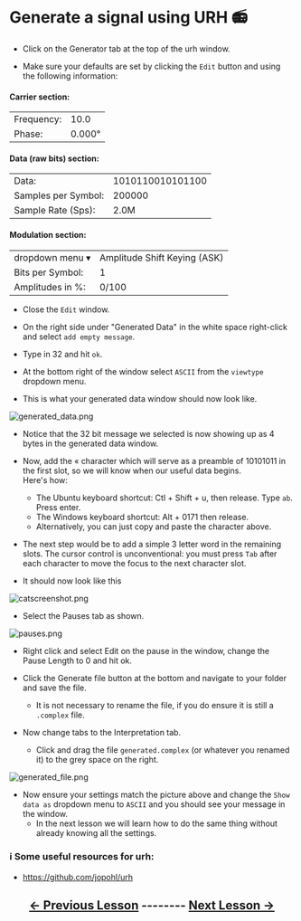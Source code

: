 # Generate a signal using URH 📻

- Click on the Generator tab at the top of the urh window.

- Make sure your defaults are set by clicking the `Edit` button and using the following information:  

#### Carrier section:  

  | | |
  |-------|-----|
  |Frequency:| 10.0|
  |Phase:| 0.000°|  

#### Data (raw bits) section:

  | | |
  |-------|-----|
  |Data:| 1010110010101100|
  |Samples per Symbol:| 200000|
  |Sample Rate (Sps):| 2.0M| 

#### Modulation section:

  | | |
  |-------|-----|
  |dropdown menu ▾|Amplitude Shift Keying (ASK)|
  |Bits per Symbol:| 1|
  |Amplitudes in %:| 0/100|

<!-- pandoc-only ### TODO TODO TODO TODO TODO  -->

- Close the `Edit` window.

- On the right side under "Generated Data" in the white space right-click and select `add empty message`.

- Type in 32 and hit `ok`.

<!-- pandoc-only ### TODO TODO TODO TODO TODO  -->

- At the bottom right of the window select `ASCII` from the `viewtype` dropdown menu.

- This is what your generated data window should now look like.

![generated_data.png](https://github.com/python-can-define-radio/sdr-course/blob/main/classroom_activities/Ch03_Analyzing_Signals_URH/Images/generated_data.png?raw=true) 

<!-- pandoc-only ### TODO TODO TODO TODO TODO  -->

- Notice that the 32 bit message we selected is now showing up as 4 bytes in the generated data window.

- Now, add the « character which will serve as a preamble of 10101011 in the first slot, so we will know when our useful data begins.  
  Here's how:
    - The Ubuntu keyboard shortcut: Ctl + Shift + u, then release. Type `ab`. Press enter.
    - The Windows keyboard shortcut: Alt + 0171 then release.
    - Alternatively, you can just copy and paste the character above.
 
- The next step would be to add a simple 3 letter word in the remaining slots. The cursor control is unconventional: you must press `Tab` after each character to move the focus to the next character slot.

<!-- pandoc-only ### TODO TODO TODO TODO TODO  -->

- It should now look like this

![catscreenshot.png](https://github.com/python-can-define-radio/sdr-course/blob/main/classroom_activities/Ch03_Analyzing_Signals_URH/Images/catscreenshot.png?raw=true) 

- Select the Pauses tab as shown.

![pauses.png](https://github.com/python-can-define-radio/sdr-course/blob/main/classroom_activities/Ch03_Analyzing_Signals_URH/Images/pauses.png?raw=true) 

- Right click and select Edit on the pause in the window, change the Pause Length to 0 and hit ok.

- Click the Generate file button at the bottom and navigate to your folder and save the file.
    - It is not necessary to rename the file, if you do ensure it is still a `.complex` file.

- Now change tabs to the Interpretation tab.
    - Click and drag the file `generated.complex` (or whatever you renamed it) to the grey space on the right.
 
![generated_file.png](https://github.com/python-can-define-radio/sdr-course/blob/main/classroom_activities/Ch03_Analyzing_Signals_URH/Images/generated_file.png?raw=true) 

- Now ensure your settings match the picture above and change the  `Show data as` dropdown menu to `ASCII` and you should see your message in the window.
    - In the next lesson we will learn how to do the same thing without already knowing all the settings.

### ℹ️ Some useful resources for urh:

- https://github.com/jopohl/urh

## <p align="center">[&larr; Previous Lesson](https://github.com/python-can-define-radio/sdr-course/blob/main/classroom_activities/Ch03_Analyzing_Signals_URH/020_Modulation.md)  --------  [Next Lesson &rarr;](https://github.com/python-can-define-radio/sdr-course/blob/main/classroom_activities/Ch03_Analyzing_Signals_URH/040_Interpret_unknown_signal.md)</p> <!-- pandoc-exclude-line --> 
